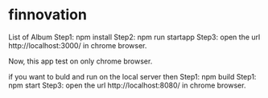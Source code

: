 # finnovation

List of Album
Step1: npm install
Step2: npm run startapp
Step3: open the url http://localhost:3000/ in chrome browser.

Now, this app test on only chrome browser.

if you want to buld and run on the local server then
Step1: npm build
Step1: npm start
Step3: open the url http://localhost:8080/ in chrome browser.
